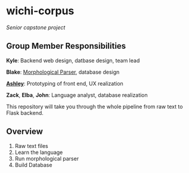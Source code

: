 # wichi-corpus
*Senior capstone project*

## Group Member Responsibilities
**Kyle**: Backend web design, datbase design, team lead

**Blake**: [Morphological Parser](https://github.com/smithnlp/wichi-parse), database design

**[Ashley](https://github.com/sassteve)**: Prototyping of front end, UX realization 

**Zack**, **Elba**, **John**: Language analyst, database realization


This repository will take you through the whole pipeline from raw text to Flask backend.

## Overview
1. Raw text files
2. Learn the language
3. Run morphological parser
4. Build Database
